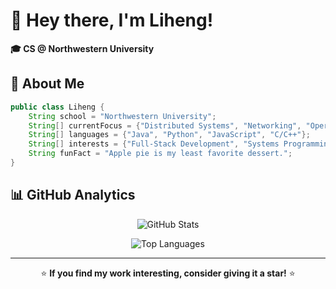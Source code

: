 # 👋 Hey there, I'm Liheng!

<div align="left">

  **🎓 CS @ Northwestern University**
  
</div>

## 🚀 About Me

```java
public class Liheng {
    String school = "Northwestern University";
    String[] currentFocus = {"Distributed Systems", "Networking", "Operating Systems"};
    String[] languages = {"Java", "Python", "JavaScript", "C/C++"};
    String[] interests = {"Full-Stack Development", "Systems Programming"};
    String funFact = "Apple pie is my least favorite dessert.";
}
```

## 📊 GitHub Analytics

<div align="center">
  
  ![GitHub Stats](https://github-readme-stats.vercel.app/api?username=Andy2887&show_icons=true&theme=algolia&count_private=true&hide=stars&hide_rank=true&include_all_commits=true)

  ![Top Languages](https://github-readme-stats.vercel.app/api/top-langs/?username=Andy2887&theme=algolia&show_icons=true)
  
</div>

<div align="center">
  
  ---
  
  ⭐ **If you find my work interesting, consider giving it a star!** ⭐
  
</div>
